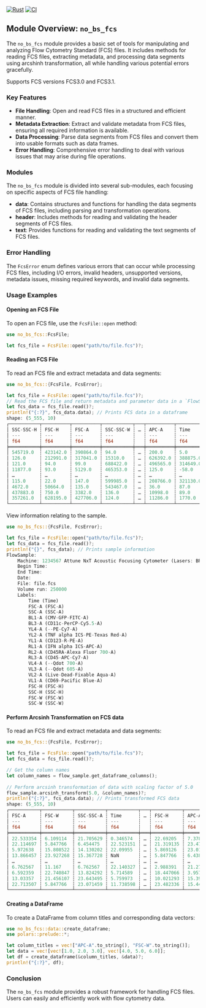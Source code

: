 [![Rust](https://github.com/cookienocreams/no_bs_fcs/actions/workflows/rust.yml/badge.svg)](https://github.com/cookienocreams/no_bs_fcs/actions/workflows/rust.yml)
[![CI](https://github.com/cookienocreams/no_bs_fcs/actions/workflows/CI.yml/badge.svg)](https://github.com/cookienocreams/no_bs_fcs/actions/workflows/CI.yml)

## Module Overview: `no_bs_fcs`

The `no_bs_fcs` module provides a basic set of tools for manipulating and analyzing Flow Cytometry Standard (FCS) files. It includes methods for reading FCS files, extracting metadata, and processing data segments using arcshinh transformation, all while handling various potential errors gracefully.

Supports FCS versions FCS3.0 and FCS3.1.

### Key Features

- **File Handling**: Open and read FCS files in a structured and efficient manner.
- **Metadata Extraction**: Extract and validate metadata from FCS files, ensuring all required information is available.
- **Data Processing**: Parse data segments from FCS files and convert them into usable formats such as data frames.
- **Error Handling**: Comprehensive error handling to deal with various issues that may arise during file operations.

### Modules

The `no_bs_fcs` module is divided into several sub-modules, each focusing on specific aspects of FCS file handling:

- **data**: Contains structures and functions for handling the data segments of FCS files, including parsing and transformation operations.
- **header**: Includes methods for reading and validating the header segments of FCS files.
- **text**: Provides functions for reading and validating the text segments of FCS files.

### Error Handling

The `FcsError` enum defines various errors that can occur while processing FCS files, including I/O errors, invalid headers, unsupported versions, metadata issues, missing required keywords, and invalid data segments.

### Usage Examples

#### Opening an FCS File

To open an FCS file, use the `FcsFile::open` method:

```rust
use no_bs_fcs::FcsFile;

let fcs_file = FcsFile::open("path/to/file.fcs")?;
```

#### Reading an FCS File

To read an FCS file and extract metadata and data segments:

```rust
use no_bs_fcs::{FcsFile, FcsError};

let fcs_file = FcsFile::open("path/to/file.fcs")?;
// Read the FCS file and return metadata and parameter data in a `FlowSample` struct
let fcs_data = fcs_file.read()?;
println!("{:?}", fcs_data.data); // Prints FCS data in a dataframe
shape: (5_555, 10)
┌───────────┬──────────┬──────────┬───────────┬───┬──────────┬──────────┬──────────┐
│ SSC-SSC-H ┆ FSC-H    ┆ FSC-A    ┆ SSC-SSC-W ┆ … ┆ APC-A    ┆ Time     ┆ FITC-A   │
│ ---       ┆ ---      ┆ ---      ┆ ---       ┆   ┆ ---      ┆ ---      ┆ ---      │
│ f64       ┆ f64      ┆ f64      ┆ f64       ┆   ┆ f64      ┆ f64      ┆ f64      │
╞═══════════╪══════════╪══════════╪═══════════╪═══╪══════════╪══════════╪══════════╡
│ 545719.0  ┆ 423142.0 ┆ 390864.0 ┆ 94.0      ┆ … ┆ 200.0    ┆ 5.0      ┆ -50.0    │
│ 126.0     ┆ 212991.0 ┆ 317041.0 ┆ 15310.0   ┆ … ┆ 626392.0 ┆ 388875.0 ┆ -16.0    │
│ 121.0     ┆ 94.0     ┆ 99.0     ┆ 688422.0  ┆ … ┆ 496565.0 ┆ 314649.0 ┆ 251.0    │
│ 11877.0   ┆ 93.0     ┆ 5129.0   ┆ 465353.0  ┆ … ┆ 125.0    ┆ -58.0    ┆ 617030.0 │
│ …         ┆ …        ┆ …        ┆ …         ┆ … ┆ …        ┆ …        ┆ …        │
│ 115.0     ┆ 22.0     ┆ 147.0    ┆ 599985.0  ┆ … ┆ 208766.0 ┆ 321130.0 ┆ 6696.0   │
│ 4672.0    ┆ 50664.0  ┆ 135.0    ┆ 543467.0  ┆ … ┆ 36.0     ┆ 87.0     ┆ 397669.0 │
│ 437883.0  ┆ 750.0    ┆ 3382.0   ┆ 136.0     ┆ … ┆ 10998.0  ┆ 89.0     ┆ 204834.0 │
│ 357261.0  ┆ 628195.0 ┆ 427706.0 ┆ 124.0     ┆ … ┆ 11286.0  ┆ 1770.0   ┆ 123.0    │
└───────────┴──────────┴──────────┴───────────┴───┴──────────┴──────────┴──────────┘
```

View information relating to the sample.
```rust
use no_bs_fcs::{FcsFile, FcsError};

let fcs_file = FcsFile::open("path/to/file.fcs")?;
let fcs_data = fcs_file.read()?;
println!("{}", fcs_data); // Prints sample information
FlowSample:
    Machine: 1234567 Attune NxT Acoustic Focusing Cytometer (Lasers: BRVY)
    Begin Time:
    End Time:
    Date:
    File: file.fcs
    Volume run: 250000
    Labels:
        Time (Time)
        FSC-A (FSC-A)
        SSC-A (SSC-A)
        BL1-A (CMV-GFP-FITC-A)
        BL3-A (CD11c-PerCP-Cy5.5-A)
        YL4-A (--PE-Cy7-A)
        YL2-A (TNF alpha ICS-PE-Texas Red-A)
        YL1-A (CD123-R-PE-A)
        RL1-A (IFN alpha ICS-APC-A)
        RL2-A (CD45RA-Alexa Fluor 700-A)
        RL3-A (CD45-APC-Cy7-A)
        VL4-A (--Qdot 700-A)
        VL3-A (--Qdot 605-A)
        VL2-A (Live-Dead-Fixable Aqua-A)
        VL1-A (CD69-Pacific Blue-A)
        FSC-H (FSC-H)
        SSC-H (SSC-H)
        FSC-W (FSC-W)
        SSC-W (SSC-W)
```

#### Perform Arcsinh Transformation on FCS data

To read an FCS file and extract metadata and data segments:

```rust
use no_bs_fcs::{FcsFile, FcsError};

let fcs_file = FcsFile::open("path/to/file.fcs")?;
let fcs_data = fcs_file.read()?;

// Get the column names
let column_names = flow_sample.get_dataframe_columns();
    
// Perform arcsinh transformation of data with scaling factor of 5.0
flow_sample.arcsinh_transform(5.0, &column_names)?;
println!("{:?}", fcs_data.data); // Prints transformed FCS data
shape: (5_555, 10)
┌───────────┬───────────┬───────────┬───────────┬───┬───────────┬───────────┐
│ FSC-A     ┆ FSC-W     ┆ SSC-SSC-A ┆ Time      ┆ … ┆ FSC-H     ┆ APC-A     │
│ ---       ┆ ---       ┆ ---       ┆ ---       ┆   ┆ ---       ┆ ---       │
│ f64       ┆ f64       ┆ f64       ┆ f64       ┆   ┆ f64       ┆ f64       │
╞═══════════╪═══════════╪═══════════╪═══════════╪═══╪═══════════╪═══════════╡
│ 22.533354 ┆ 6.109114  ┆ 21.705629 ┆ 0.346574  ┆ … ┆ 22.69205  ┆ 7.378071  │
│ 22.114697 ┆ 5.847766  ┆ 6.454475  ┆ 22.523151 ┆ … ┆ 21.319135 ┆ 23.476587 │
│ 5.972638  ┆ 15.808522 ┆ 14.130202 ┆ 22.09955  ┆ … ┆ 5.869126  ┆ 23.012064 │
│ 13.866457 ┆ 23.927268 ┆ 15.367728 ┆ NaN       ┆ … ┆ 5.847766  ┆ 6.438551  │
│ …         ┆ …         ┆ …         ┆ …         ┆ … ┆ …         ┆ …         │
│ 6.762567  ┆ 11.167    ┆ 6.762567  ┆ 22.140327 ┆ … ┆ 2.988391  ┆ 21.279063 │
│ 6.592359  ┆ 22.740847 ┆ 13.824292 ┆ 5.714589  ┆ … ┆ 18.447066 ┆ 3.957715  │
│ 13.03357  ┆ 21.456107 ┆ 23.643495 ┆ 5.759973  ┆ … ┆ 10.021293 ┆ 15.392062 │
│ 22.713507 ┆ 5.847766  ┆ 23.071459 ┆ 11.738598 ┆ … ┆ 23.482336 ┆ 15.443761 │
└───────────┴───────────┴───────────┴───────────┴───┴───────────┴───────────┘
```

#### Creating a DataFrame

To create a DataFrame from column titles and corresponding data vectors:

```rust
use no_bs_fcs::data::create_dataframe;
use polars::prelude::*;

let column_titles = vec!["APC-A".to_string(), "FSC-W".to_string()];
let data = vec![vec![1.0, 2.0, 3.0], vec![4.0, 5.0, 6.0]];
let df = create_dataframe(&column_titles, &data)?;
println!("{:?}", df);
```

### Conclusion

The `no_bs_fcs` module provides a robust framework for handling FCS files. Users can easily and efficiently work with flow cytometry data.
